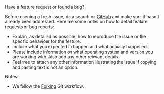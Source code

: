 Have a feature request or found a bug?

Before opening a fresh issue, do a search on [GitHub](https://github.com/roboticslab-uc3m/speech/issues?utf8=%E2%9C%93&q=is%3Aissue) and make sure it hasn't already been addressed. Here are some notes on how to detail feature requests or bug reports:
* Explain, as detailed as possible, how to reproduce the issue or the specific behaviour for the feature.
* Include what you expected to happen and what actually happened.
* Please include information on what operating system and version you are working with. Also add any other relevant details.
* Feel free to attach any other information illustrating the issue if copying and pasting text is not an option.

Notes:
* We follow the [Forking](https://www.atlassian.com/git/tutorials/comparing-workflows/forking-workflow/) Git workflow.
